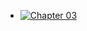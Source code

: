 - [![Chapter 03](https://mybinder.org/badge_logo.svg)](https://mybinder.org/v2/gh/Ziaeemehr/mndynamics/main?labpath=examples%2FChap_03.ipynb)
